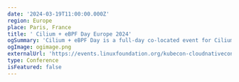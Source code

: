 ```yaml
---
date: '2024-03-19T11:00:00.000Z'
region: Europe
place: Paris, France
title: ' Cilium + eBPF Day Europe 2024'
ogSummary: 'Cilium + eBPF Day is a full-day co-located event for Cilium and eBPF users, contributors, and new community members. The focus of the event is on how Cilium and eBPF are being developed, deployed, and used across the cloud native landscape. Join us for another Cilium + eBPF day in Europe!'
ogImage: ogimage.png
externalUrl: 'https://events.linuxfoundation.org/kubecon-cloudnativecon-europe/co-located-events/cilium-ebpf-day/#about'
type: Conference
isFeatured: false
---
```

